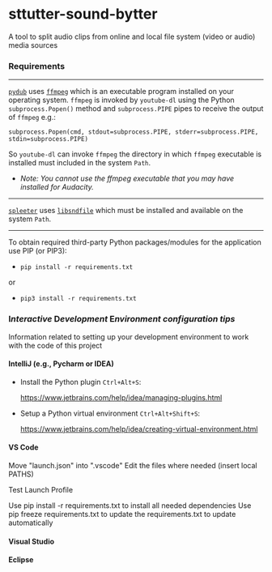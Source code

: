 # sttutter-sound-bytter
A tool to split audio clips from online and local file system (video or audio) media sources

### Requirements

---

[`pydub`](https://github.com/jiaaro/pydub) uses [`ffmpeg`](https://ffmpeg.org/download.html) which is an executable program installed on your operating system. `ffmpeg` is invoked by `youtube-dl` using the Python `subprocess.Popen()` method and `subprocess.PIPE` pipes to receive the output of `ffmpeg` e.g.:

`subprocess.Popen(cmd, stdout=subprocess.PIPE, stderr=subprocess.PIPE, stdin=subprocess.PIPE)`

So `youtube-dl` can invoke `ffmpeg` the directory in which `ffmpeg` executable is installed must included in the system `Path`.

   - _Note: You cannot use the ffmpeg executable that you may have installed for Audacity._
---
[`spleeter`](https://github.com/deezer/spleeter) uses [`libsndfile`](http://www.mega-nerd.com/libsndfile/#Download) which must be installed and available on the system `Path`.

---

To obtain required third-party Python packages/modules for the application use PIP (or PIP3):

   - `pip install -r requirements.txt`

or 

   - `pip3 install -r requirements.txt`

### I*nteractive* D*evelopment* E*nvironment* *configuration tips*

Information related to setting up your development environment to work with the code of this project

#### IntelliJ (e.g., Pycharm or IDEA)

  - Install the Python plugin `Ctrl+Alt+S`:

    https://www.jetbrains.com/help/idea/managing-plugins.html


  - Setup a Python virtual environment `Ctrl+Alt+Shift+S`:

    https://www.jetbrains.com/help/idea/creating-virtual-environment.html

#### VS Code
Move "launch.json" into ".vscode"
Edit the files where needed (insert local PATHS)

Test Launch Profile

Use pip install -r requirements.txt to install all needed dependencies
Use pip freeze requirements.txt to update the requirements.txt to update automatically

#### Visual Studio

#### Eclipse

